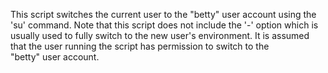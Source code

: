 This script switches the current user to the "betty" user account using the 'su' command. Note that this script does not include the '-' option which is usually used to fully switch to the new user's environment. It is assumed that the user running the script has permission to switch to the "betty" user account.


